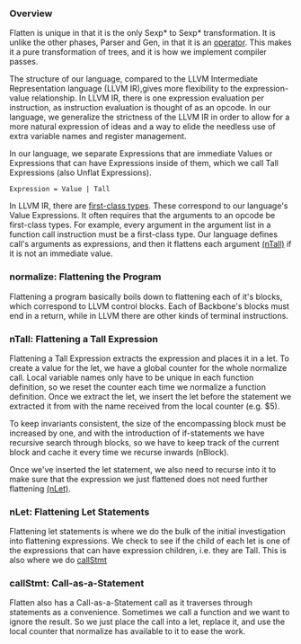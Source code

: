
### Overview

Flatten is unique in that it is the only Sexp* to Sexp* transformation. It is unlike the 
other phases, Parser and Gen, in that it is an 
[operator](https://en.wikipedia.org/wiki/Operator_(mathematics)). This makes it a pure 
transformation of trees, and it is how we implement compiler passes.

The structure of our language, compared to the LLVM Intermediate Representation language 
(LLVM IR),gives more flexibility to the expression-value relationship. In LLVM IR, 
there is one expression evaluation per instruction, as instruction evaluation is 
thought of as an opcode. In our language, we generalize the strictness of the LLVM IR 
in order to allow for a more natural expression of ideas and a way to elide the needless
use of extra variable names and register management.

In our language, we separate Expressions that are immediate Values or Expressions that
can have Expressions inside of them, which we call Tall Expressions (also Unflat Expressions).

```
Expression = Value | Tall
```

In LLVM IR, there are 
[first-class types](https://llvm.org/docs/LangRef.html#first-class-types).
These correspond to our language's Value Expressions. It often requires that the arguments
to an opcode be first-class types. For example, every argument in the argument list in a
function call instruction must be a first-class type. Our language defines call's arguments
as expressions, and then it flattens each argument [(nTall)]("#ftall") if it is not an 
immediate value.

### normalize: Flattening the Program

Flattening a program basically boils down to flattening each of it's blocks, which
correspond to LLVM control blocks. Each of Backbone's blocks must end in a return, while
in LLVM there are other kinds of terminal instructions.

### nTall: Flattening a Tall Expression

Flattening a Tall Expression extracts the expression and places it in a let. To create a
value for the let, we have a global counter for the whole normalize call. Local variable
names only have to be unique in each function definition, so we reset the counter each
time we normalize a function definition. Once we extract the let, we insert the let before
the statement we extracted it from with the name received from the local counter (e.g. $5).

To keep invariants consistent, the size of the encompassing block must be increased by one,
and with the introduction of if-statements we have recursive search through blocks, so we
have to keep track of the current block and cache it every time we recurse inwards 
(nBlock).

Once we've inserted the let statement, we also need to recurse into it to make sure that
the expression we just flattened does not need further flattening [(nLet)]("#flet").

### <a name="flet">nLet</a>: Flattening Let Statements

Flattening let statements is where we do the bulk of the initial investigation into flattening
expressions. We check to see if the child of each let is one of the expressions that can have
expression children, i.e. they are Tall. This is also where we do [callStmt]("#callstmt")

### <a name="callstmt">callStmt</a>: Call-as-a-Statement

Flatten also has a Call-as-a-Statement call as it traverses through statements as a 
convenience. Sometimes we call a function and we want to ignore the result. So we just 
place the call into a let, replace it, and use the local counter that normalize has available to
it to ease the work.